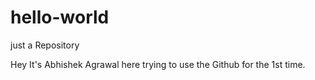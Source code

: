 # hello-world
just a Repository


Hey It's Abhishek Agrawal here trying to use the Github for the 1st time.

